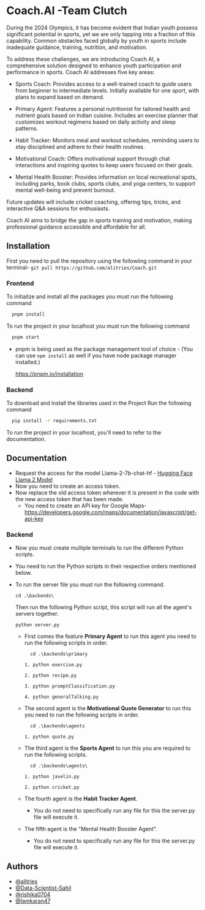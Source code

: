 
# Coach.AI -Team Clutch

During the 2024 Olympics, it has become evident that Indian youth possess significant potential in sports, yet we are only tapping into a fraction of this capability. Common obstacles faced globally by youth in sports include inadequate guidance, training, nutrition, and motivation.

To address these challenges, we are introducing Coach AI, a comprehensive solution designed to enhance youth participation and performance in sports. Coach AI addresses five key areas:

- Sports Coach: Provides access to a well-trained coach to guide users from beginner to intermediate levels. Initially available for one sport, with plans to expand based on demand.

- Primary Agent: Features a personal nutritionist for tailored health and nutrient goals based on Indian cuisine. Includes an exercise planner that customizes workout regimens based on daily activity and sleep patterns.

- Habit Tracker: Monitors meal and workout schedules, reminding users to stay disciplined and adhere to their health routines.

- Motivational Coach: Offers motivational support through chat interactions and inspiring quotes to keep users focused on their goals.

- Mental Health Booster: Provides information on local recreational spots, including parks, book clubs, sports clubs, and yoga centers, to support mental well-being and prevent burnout.

Future updates will include cricket coaching, offering tips, tricks, and interactive Q&A sessions for enthusiasts.

Coach AI aims to bridge the gap in sports training and motivation, making professional guidance accessible and affordable for all.


## Installation

First you need to pull the repository using the followiing command in your terminal-
    ```git pull https://github.com/alitries/Coach.git```

### Frontend 
To initialize and install all the packages you must run the following command
```bash
  pnpm install
```
To run the project in your localhost you must run the following command
```bash
  pnpm start
```    

- pnpm is being used as the package management tool of choice - (You can use ```npm install``` as well if you have node package manager installed.)

    https://pnpm.io/installation


### Backend 
To download and install the libraries used in the Project Run the following command
```bash
  pip install -r requirements.txt
```
To run the project in your localhost, you'll need to refer to the documentation.


## Documentation

- Request the access for the model Llama-2-7b-chat-hf - [Hugging Face Llama 2 Model](https://huggingface.co/meta-llama/Llama-2-7b-chat-hf)
 - Now you need to create an access token.
 - Now replace the old access token wherever it is present in the code with the new access token that has been made.
    - You need to create an API key for Google Maps- https://developers.google.com/maps/documentation/javascript/get-api-key


### Backend
- Now you must create multiple terminals to run the different Python scripts.
- You need to run the Python scripts in their respective orders mentioned below.

- To run the server file you must run the following command.

      cd .\backends\
  Then run the following Python script, this script will run all the agent's servers together.

   ```python server.py```

    - First comes the feature **Primary Agent** to run this agent you need to run the following scripts in order. 

            cd .\backends\primary
        
        ```1. python exercise.py```

        ```2. python recipe.py```

        ```3. python promptClassification.py```

        ```4. python generalTalking.py```

    - The second agent is the **Motivational Quote Generator** to run this you need to run the following scripts in order.

            cd .\backends\agents

        ```1. python quote.py```

    - The third agent is the **Sports Agent** to run this you are required to run the following scripts.

            cd .\backends\agents\

        ```1. python javelin.py```
        
        ```2. python cricket.py```

    - The fourth agent is the **Habit Tracker Agent**.
        - You do not need to specifically run any file for this the server.py file will execute it.
        
    - The fifth agent is the "Mental Health Booster Agent".
        - You do not need to specifically run any file for this the server.py file will execute it.


      






## Authors

- [@alitries](https://www.github.com/alitries)
- [@Data-Scientist-Sahil](https://github.com/Data-Scientist-Sahil)
- [@rishika0704](https://github.com/rishika0704)
- [@Iamkaran47](https://github.com/Iamkaran47)
